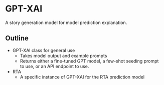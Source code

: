 # GPT-XAI
A story generation model for model prediction explanation.

## Outline
- GPT-XAI class for general use
    - Takes model output and example prompts
    - Returns either a fine-tuned GPT model, a few-shot seeding prompt to use, or an API endpoint to use.
- RTA
    - A specific instance of GPT-XAI for the RTA prediction model